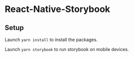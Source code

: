 # React-Native-Storybook

## Setup

Launch `yarn install` to install the packages.

Launch `yarn storybook` to run storybook on mobile devices.
